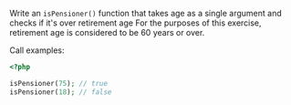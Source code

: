
Write an `isPensioner()` function that takes age as a single argument and checks if it's over retirement age For the purposes of this exercise, retirement age is considered to be 60 years or over.

Call examples:

```php
<?php

isPensioner(75); // true
isPensioner(18); // false
```
